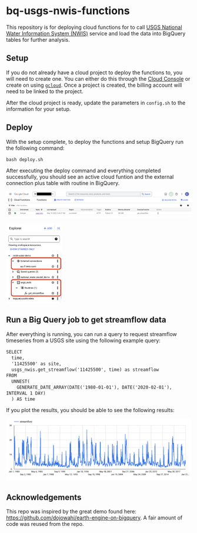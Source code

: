 # bq-usgs-nwis-functions

This repository is for deploying cloud functions for to call [USGS National Water
Information System (NWIS)](https://waterdata.usgs.gov/nwis) service and load the
data into BigQuery tables for further analysis.

## Setup

If you do not already have a cloud project to deploy the functions to, you will 
need to create one. You can either do this through the 
[Cloud Console](https://console.cloud.google.com) or create on using 
[`gcloud`](https://cloud.google.com/sdk/gcloud/reference/projects/create). Once 
a project is created, the billing account will need to be linked to the project.

After the cloud project is ready, update the parameters in `config.sh` to the 
information for your setup.

## Deploy

With the setup complete, to deploy the functions and setup BigQuery run the 
following command:

```
bash deploy.sh
```

After executing the deploy command and everything completed successfully, you 
should see an active cloud funtion and the external connection plus table with 
routine in BigQuery.

![cloud function example](img/cloud_functions.png)

<img src="img/bq-datasets.png"  width="30%">

## Run a Big Query job to get streamflow data

After everything is running, you can run a query to request streamflow timeseries
from a USGS site using the following example query:

```
SELECT
  time,
  '11425500' as site,
  usgs_nwis.get_streamflow('11425500', time) as streamflow
FROM
  UNNEST( 
    GENERATE_DATE_ARRAY(DATE('1980-01-01'), DATE('2020-02-01'), INTERVAL 1 DAY) 
  ) AS time
```

If you plot the results, you should be able to see the following results:

![streamflow timeseries example](img/streamflow_ts.png)

## Acknowledgements

This repo was inspired by the great demo found here: 
https://github.com/dojowahi/earth-engine-on-bigquery. A fair amount of code was
reused from the repo.